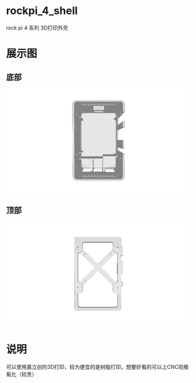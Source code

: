 # rockpi_4_shell
rock pi 4 系列 3D打印外壳

# 展示图

## 底部
![](./ImageToStl.com_rockpi4_case_base.gif)

## 顶部
![](./ImageToStl.com_rockpi4_case_top.gif)

# 说明
可以使用嘉立创的3D打印，较为便宜的是树脂打印。想要好看的可以上CNC阳极氧化（较贵）
